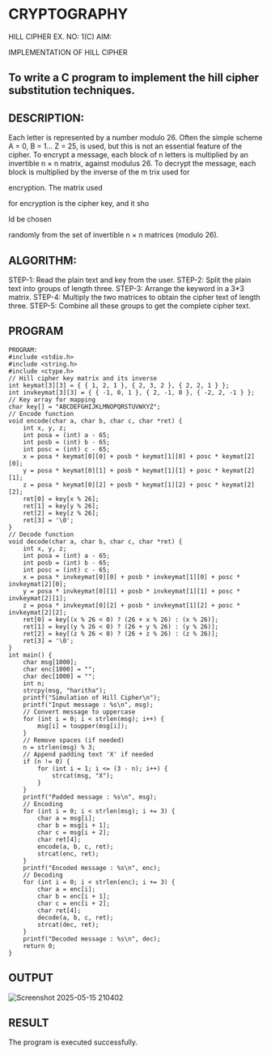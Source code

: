 # CRYPTOGRAPHY
HILL CIPHER
EX. NO: 1(C) AIM:
 

IMPLEMENTATION OF HILL CIPHER
 
## To write a C program to implement the hill cipher substitution techniques.

## DESCRIPTION:

Each letter is represented by a number modulo 26. Often the simple scheme A = 0, B
= 1... Z = 25, is used, but this is not an essential feature of the cipher. To encrypt a message, each block of n letters is  multiplied by an invertible n × n matrix, against modulus 26. To
decrypt the message, each block is multiplied by the inverse of the m trix used for
 
encryption. The matrix used
 
for encryption is the cipher key, and it sho
 
ld be chosen
 
randomly from the set of invertible n × n matrices (modulo 26).


## ALGORITHM:

STEP-1: Read the plain text and key from the user. STEP-2: Split the plain text into groups of length three. STEP-3: Arrange the keyword in a 3*3 matrix.
STEP-4: Multiply the two matrices to obtain the cipher text of length three.
STEP-5: Combine all these groups to get the complete cipher text.

## PROGRAM 
```
PROGRAM:
#include <stdio.h>
#include <string.h>
#include <ctype.h>
// Hill cipher key matrix and its inverse
int keymat[3][3] = { { 1, 2, 1 }, { 2, 3, 2 }, { 2, 2, 1 } };
int invkeymat[3][3] = { { -1, 0, 1 }, { 2, -1, 0 }, { -2, 2, -1 } };
// Key array for mapping
char key[] = "ABCDEFGHIJKLMNOPQRSTUVWXYZ";
// Encode function
void encode(char a, char b, char c, char *ret) {
    int x, y, z;
    int posa = (int) a - 65;
    int posb = (int) b - 65;
    int posc = (int) c - 65;
    x = posa * keymat[0][0] + posb * keymat[1][0] + posc * keymat[2][0];
    y = posa * keymat[0][1] + posb * keymat[1][1] + posc * keymat[2][1];
    z = posa * keymat[0][2] + posb * keymat[1][2] + posc * keymat[2][2];
    ret[0] = key[x % 26];
    ret[1] = key[y % 26];
    ret[2] = key[z % 26];
    ret[3] = '\0';
}
// Decode function
void decode(char a, char b, char c, char *ret) {
    int x, y, z;
    int posa = (int) a - 65;
    int posb = (int) b - 65;
    int posc = (int) c - 65;
    x = posa * invkeymat[0][0] + posb * invkeymat[1][0] + posc * invkeymat[2][0];
    y = posa * invkeymat[0][1] + posb * invkeymat[1][1] + posc * invkeymat[2][1];
    z = posa * invkeymat[0][2] + posb * invkeymat[1][2] + posc * invkeymat[2][2];
    ret[0] = key[(x % 26 < 0) ? (26 + x % 26) : (x % 26)];
    ret[1] = key[(y % 26 < 0) ? (26 + y % 26) : (y % 26)];
    ret[2] = key[(z % 26 < 0) ? (26 + z % 26) : (z % 26)];
    ret[3] = '\0';
}
int main() {
    char msg[1000];
    char enc[1000] = "";
    char dec[1000] = "";
    int n;
    strcpy(msg, "haritha");
    printf("Simulation of Hill Cipher\n");
    printf("Input message : %s\n", msg);
    // Convert message to uppercase
    for (int i = 0; i < strlen(msg); i++) {
        msg[i] = toupper(msg[i]);
    }
    // Remove spaces (if needed)
    n = strlen(msg) % 3;
    // Append padding text 'X' if needed
    if (n != 0) {
        for (int i = 1; i <= (3 - n); i++) {
            strcat(msg, "X");
        }
    }
    printf("Padded message : %s\n", msg);
    // Encoding
    for (int i = 0; i < strlen(msg); i += 3) {
        char a = msg[i];
        char b = msg[i + 1];
        char c = msg[i + 2];
        char ret[4];
        encode(a, b, c, ret);
        strcat(enc, ret);
    }
    printf("Encoded message : %s\n", enc);
    // Decoding
    for (int i = 0; i < strlen(enc); i += 3) {
        char a = enc[i];
        char b = enc[i + 1];
        char c = enc[i + 2];
        char ret[4];
        decode(a, b, c, ret);
        strcat(dec, ret);
    }
    printf("Decoded message : %s\n", dec);
    return 0;
}
```

## OUTPUT

![Screenshot 2025-05-15 210402](https://github.com/user-attachments/assets/c346731e-2f30-4a73-a6b6-fc3856fbb747)


## RESULT
The program is executed successfully.
